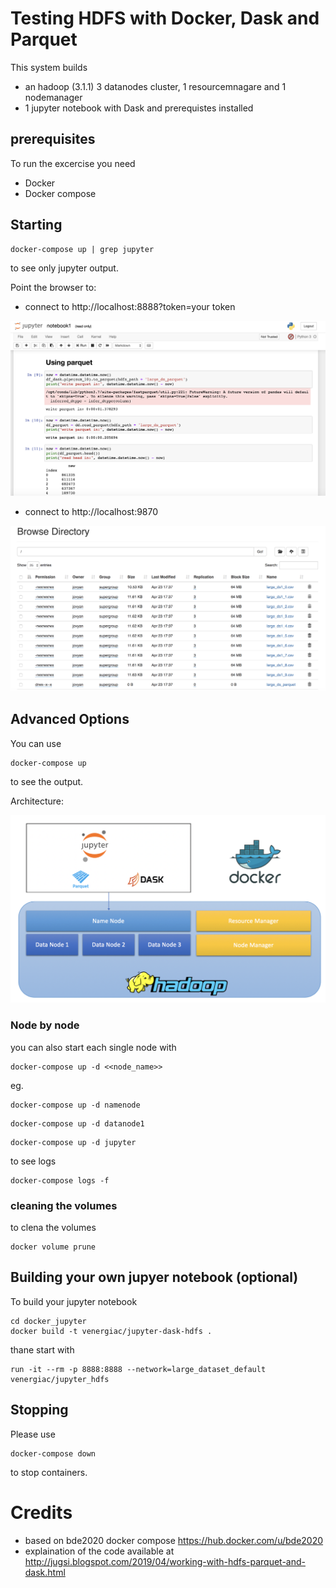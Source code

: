 # Testing HDFS with Docker, Dask and Parquet

This system builds
* an hadoop (3.1.1) 3 datanodes cluster, 1 resourcemnagare and 1 nodemanager
* 1 jupyter notebook with Dask and prerequistes installed

## prerequisites

To run the excercise you need 
* Docker
* Docker compose

## Starting

```
docker-compose up | grep jupyter
```
to see only jupyter output. 

Point the browser to:

* connect to http://localhost:8888?token=your token

![](figures/jupyter.png)

* connect to http://localhost:9870

![](figures/hadoop.png)

## Advanced Options


You can use 

```
docker-compose up
```

to see the output. 


Architecture:

![](figures/architecture.png)

### Node by node
you can also start each single node with


```
docker-compose up -d <<node_name>>
```

eg. 


```
docker-compose up -d namenode
```

```
docker-compose up -d datanode1
```

```
docker-compose up -d jupyter
```

to see logs

```
docker-compose logs -f
```

### cleaning the volumes

to clena the volumes

```
docker volume prune
```

## Building your own jupyer notebook (optional)

To build your jupyter notebook

```
cd docker_jupyter
docker build -t venergiac/jupyter-dask-hdfs .
```

thane start with


```
run -it --rm -p 8888:8888 --network=large_dataset_default venergiac/jupyter_hdfs
```

## Stopping

Please use 

```
docker-compose down
```

to stop containers.
# Credits

* based on bde2020 docker compose https://hub.docker.com/u/bde2020
* explaination of the code available at http://jugsi.blogspot.com/2019/04/working-with-hdfs-parquet-and-dask.html